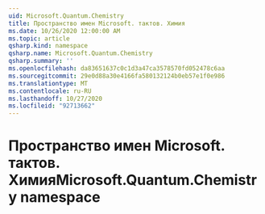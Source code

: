 ```yaml
---
uid: Microsoft.Quantum.Chemistry
title: Пространство имен Microsoft. тактов. Химия
ms.date: 10/26/2020 12:00:00 AM
ms.topic: article
qsharp.kind: namespace
qsharp.name: Microsoft.Quantum.Chemistry
qsharp.summary: ''
ms.openlocfilehash: da83651637c0c1d3a47ca3578570fd052478c6aa
ms.sourcegitcommit: 29e0d88a30e4166fa580132124b0eb57e1f0e986
ms.translationtype: MT
ms.contentlocale: ru-RU
ms.lasthandoff: 10/27/2020
ms.locfileid: "92713662"
---
```

# <a name="microsoftquantumchemistry-namespace"></a><span data-ttu-id="c8ea3-102">Пространство имен Microsoft. тактов. Химия</span><span class="sxs-lookup"><span data-stu-id="c8ea3-102">Microsoft.Quantum.Chemistry namespace</span></span>



